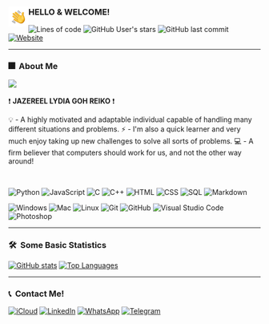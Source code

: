 ### <img alt="handwavegif" src="https://github.com/reikolydia/reikolydia.github.io/raw/main/images/about/handwave.gif" width='40' align="left"/> HELLO & WELCOME!

![Lines of code](https://img.shields.io/tokei/lines/github/reikolydia/reikolydia.github.io?label=Lines%20Written&style=for-the-badge) ![GitHub User's stars](https://img.shields.io/github/stars/reikolydia?style=for-the-badge) ![GitHub last commit](https://img.shields.io/github/last-commit/reikolydia/reikolydia.github.io?style=for-the-badge) [![Website](https://img.shields.io/website?down_color=red&down_message=OFFLINE%21&style=for-the-badge&up_message=ONLINE&url=https%3A%2F%2Freikolydia.github.io%2F)](https://reikolydia.github.io/)

---

### 🎆 &nbsp;About Me

![](https://komarev.com/ghpvc/?username=reikolydia&color=ff69b4&style=flat-square)

❗ <b>JAZEREEL LYDIA GOH REIKO</b> ❗

💡 - A highly motivated and adaptable individual capable of handling many different situations and problems.
⚡ - I'm also a quick learner and very much enjoy taking up new challenges to solve all sorts of problems.
💻 - A firm believer that computers should work for us, and not the other way around!

<br>

![Python](https://img.shields.io/badge/-Python-05122A?style=for-the-badge&logo=python)
![JavaScript](https://img.shields.io/badge/-JavaScript-05122A?style=for-the-badge&logo=javascript)
![C](https://img.shields.io/badge/-C-05122A?style=for-the-badge&logo=C&logoColor=A8B9CC)
![C++](https://img.shields.io/badge/-C++-05122A?style=for-the-badge&logo=C%2B%2B&logoColor=00599C)
![HTML](https://img.shields.io/badge/-HTML-05122A?style=for-the-badge&logo=HTML5)
![CSS](https://img.shields.io/badge/-CSS-05122A?style=for-the-badge&logo=CSS3&logoColor=1572B6)
![SQL](https://img.shields.io/badge/-SQL-05122A?style=for-the-badge&logo=MySQL)
![Markdown](https://img.shields.io/badge/-Markdown-05122A?style=for-the-badge&logo=markdown)

![Windows](https://img.shields.io/badge/-Windows-05122A?style=for-the-badge&logo=Windows&logoColor=blue)
![Mac](https://img.shields.io/badge/-Mac-05122A?style=for-the-badge&logo=Apple)
![Linux](https://img.shields.io/badge/-Linux-05122A?style=for-the-badge&logo=Linux)
![Git](https://img.shields.io/badge/-Git-05122A?style=for-the-badge&logo=git)
![GitHub](https://img.shields.io/badge/-GitHub-05122A?style=for-the-badge&logo=github)
![Visual Studio Code](https://img.shields.io/badge/-Visual%20Studio%20Code-05122A?style=for-the-badge&logo=visual-studio-code&logoColor=007ACC)
![Photoshop](https://img.shields.io/badge/-Photoshop-05122A?style=for-the-badge&logo=adobe-photoshop)

---

### 🛠 &nbsp;Some Basic Statistics

[![GitHub stats](https://github-readme-stats.vercel.app/api?username=reikolydia&show_icons=true&theme=radical&include_all_commits=true)](https://github.com/reikolydia) [![Top Languages](https://github-readme-stats.vercel.app/api/top-langs/?username=reikolydia&layout=compact&theme=radical)](https://github.com/reikolydia)

---

### 📞 &nbsp;Contact Me!

[![iCloud](https://img.shields.io/badge/-reikolydia@icloud.com-05122A?style=for-the-badge&logo=iCloud)](mailto:reikolydia@icloud.com)
[![LinkedIn](https://img.shields.io/badge/-LinkedIn-05122A?style=for-the-badge&logo=linkedin)](https://www.linkedin.com/in/jazereel-lydia-goh-reiko/)
[![WhatsApp](https://img.shields.io/badge/-WhatsApp-05122A?style=for-the-badge&logo=WhatsApp)](https://wa.me/6596723481/)
[![Telegram](https://img.shields.io/badge/-Telegram-05122A?style=for-the-badge&logo=Telegram)](https://t.me/Jazereel/)
